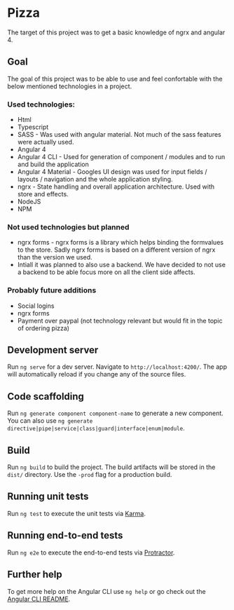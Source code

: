 # Pizza

The target of this project was to get a basic knowledge of ngrx and angular 4.

## Goal
The goal of this project was to be able to use and feel confortable with the below mentioned technologies in a project.

### Used technologies:
* Html
* Typescript
* SASS - Was used with angular material. Not much of the sass features were actually used.
* Angular 4
* Angular 4 CLI - Used for generation of component / modules and to run and build the application
* Angular 4 Material - Googles UI design was used for input fields / layouts / navigation and the whole application styling.
* ngrx - State handling and overall application architecture. Used with store and effects.
* NodeJS
* NPM

### Not used technologies but planned
* ngrx forms - ngrx forms is a library which helps binding the formvalues to the store. Sadly ngrx forms is based on a different version of ngrx than the version we used.
* Intiall it was planned to also use a backend. We have decided to not use a backend to be able focus more on all the client side affects.

### Probably future additions
* Social logins
* ngrx forms
* Payment over paypal (not technology relevant but would fit in the topic of ordering pizza)



## Development server

Run `ng serve` for a dev server. Navigate to `http://localhost:4200/`. The app will automatically reload if you change any of the source files.

## Code scaffolding

Run `ng generate component component-name` to generate a new component. You can also use `ng generate directive|pipe|service|class|guard|interface|enum|module`.

## Build

Run `ng build` to build the project. The build artifacts will be stored in the `dist/` directory. Use the `-prod` flag for a production build.

## Running unit tests

Run `ng test` to execute the unit tests via [Karma](https://karma-runner.github.io).

## Running end-to-end tests

Run `ng e2e` to execute the end-to-end tests via [Protractor](http://www.protractortest.org/).

## Further help

To get more help on the Angular CLI use `ng help` or go check out the [Angular CLI README](https://github.com/angular/angular-cli/blob/master/README.md).
